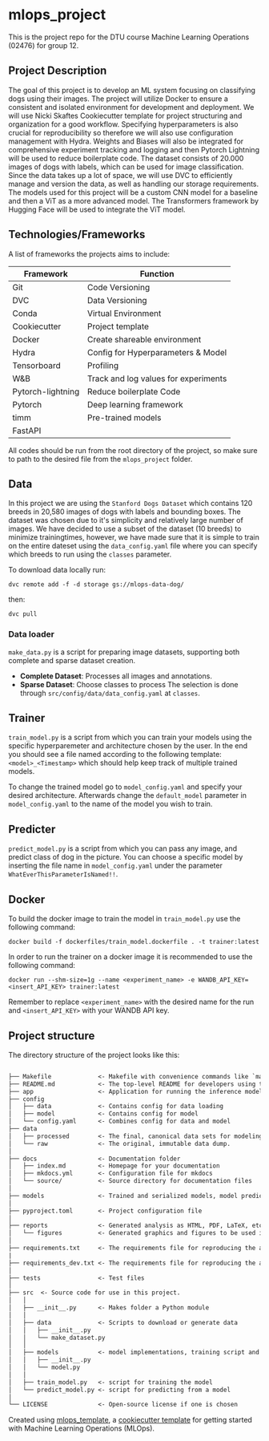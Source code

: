 # mlops_project

This is the project repo for the DTU course Machine Learning Operations (02476) for group 12.

## Project Description

The goal of this project is to develop an ML system focusing on classifying dogs using their images. The project will utilize Docker to ensure a consistent and isolated environment for development and deployment. We will use Nicki Skaftes Cookiecutter template for project structuring and organization for a good workflow. Specifying hyperparameters is also crucial for reproducibility so therefore we will also use configuration management with Hydra. Weights and Biases will also be integrated for comprehensive experiment tracking and logging and then Pytorch Lightning will be used to reduce boilerplate code. The dataset consists of 20.000 images of dogs with labels, which can be used for image classification. Since the data takes up a lot of space, we will use DVC to efficiently manage and version the data, as well as handling our storage requirements. The models used for this project will be a custom CNN model for a baseline and then a ViT as a more advanced model. The Transformers framework by Hugging Face will be used to integrate the ViT model.


## Technologies/Frameworks

A list of frameworks the projects aims to include:

|   Framework  | Function |
| -------- | ------- |
| Git   | Code Versioning    |
| DVC    | Data Versioning   |
| Conda    | Virtual Environment    |
| Cookiecutter   | Project template   |
| Docker   | Create shareable environment  |
| Hydra   | Config for Hyperparameters & Model  |
| Tensorboard | Profiling |
| W&B   | Track and log values for experiments  |
| Pytorch-lightning   | Reduce boilerplate Code |
| Pytorch   | Deep learning framework |
| timm   | Pre-trained models |
| FastAPI |    |


All codes should be run from the root directory of the project, so make sure to path to the desired file from the `mlops_project` folder. 

## Data

In this project we are using the `Stanford Dogs Dataset` which contains 120 breeds in 20,580 images of dogs with labels and bounding boxes. The dataset was chosen due to it's simplicity and relatively large number of images. We have decided to use a subset of the dataset (10 breeds) to minimize trainingtimes, however, we have made sure that it is simple to train on the entire dateset using the `data_config.yaml` file where you can specify which breeds to run using the `classes` parameter.

To download data locally run:

`dvc remote add -f -d storage gs://mlops-data-dog/` 

then:

`dvc pull` 

### Data loader

`make_data.py` is a script for preparing image datasets, supporting both complete and sparse dataset creation.
- **Complete Dataset**: Processes all images and annotations.
- **Sparse Dataset**: Choose classes to process
The selection is done through `src/config/data/data_config.yaml` at `classes`. 

## Trainer

`train_model.py` is a script from which you can train your models using the specific hyperparemeter and architecture chosen by the user. In the end you should see a file named according to the following template: `<model>_<Timestamp>` which should help keep track of multiple trained models. 

To change the trained model go to `model_config.yaml` and specify your desired architecture. Afterwards change the `default_model` parameter in `model_config.yaml` to the name of the model you wish to train.

## Predicter

`predict_model.py` is a script from which you can pass any image, and predict class of dog in the picture. You can choose a specific model by inserting the file name in `model_config.yaml` under the parameter `WhatEverThisParameterIsNamed!!`. 


## Docker

To build the docker image to train the model in `train_model.py` use the following command:

`docker build -f dockerfiles/train_model.dockerfile . -t trainer:latest`

In order to run the trainer on a docker image it is recommended to use the following command:

`docker run --shm-size=1g --name <experiment_name> -e WANDB_API_KEY=<insert_API_KEY> trainer:latest`

Remember to replace `<experiment_name>` with the desired name for the run and `<insert_API_KEY>` with your WANDB API key.



## Project structure

The directory structure of the project looks like this:

```txt

├── Makefile             <- Makefile with convenience commands like `make data` or `make train`
├── README.md            <- The top-level README for developers using this project.
├── app                  <- Application for running the inference model
├── config
│   ├── data             <- Contains config for data loading
│   ├── model            <- Contains config for model
│   └── config.yaml      <- Combines config for data and model
├── data
│   ├── processed        <- The final, canonical data sets for modeling.
│   └── raw              <- The original, immutable data dump.
│
├── docs                 <- Documentation folder
│   ├── index.md         <- Homepage for your documentation
│   ├── mkdocs.yml       <- Configuration file for mkdocs
│   └── source/          <- Source directory for documentation files
│
├── models               <- Trained and serialized models, model predictions, or model summaries
│
├── pyproject.toml       <- Project configuration file
│
├── reports              <- Generated analysis as HTML, PDF, LaTeX, etc.
│   └── figures          <- Generated graphics and figures to be used in reporting
│
├── requirements.txt     <- The requirements file for reproducing the analysis environment
|
├── requirements_dev.txt <- The requirements file for reproducing the analysis environment
│
├── tests                <- Test files
│
├── src  <- Source code for use in this project.
│   │
│   ├── __init__.py      <- Makes folder a Python module
│   │
│   ├── data             <- Scripts to download or generate data
│   │   ├── __init__.py
│   │   └── make_dataset.py
│   │
│   ├── models           <- model implementations, training script and prediction script
│   │   ├── __init__.py
│   │   └── model.py
│   │
│   ├── train_model.py   <- script for training the model
│   └── predict_model.py <- script for predicting from a model
│
└── LICENSE              <- Open-source license if one is chosen
```

Created using [mlops_template](https://github.com/SkafteNicki/mlops_template),
a [cookiecutter template](https://github.com/cookiecutter/cookiecutter) for getting
started with Machine Learning Operations (MLOps).
